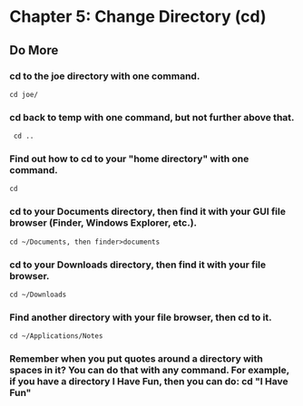 
# Chapter 5: Change Directory (cd)

## Do More

### cd to the joe directory with one command.

    cd joe/
    
### cd back to temp with one command, but not further above that.

     cd ..

### Find out how to cd to your "home directory" with one command.

    cd
    
### cd to your Documents directory, then find it with your GUI file browser (Finder, Windows Explorer, etc.).

    cd ~/Documents, then finder>documents
 
### cd to your Downloads directory, then find it with your file browser.

    cd ~/Downloads
    
### Find another directory with your file browser, then cd to it.

    cd ~/Applications/Notes
    
### Remember when you put quotes around a directory with spaces in it? You can do that with any command. For example, if you have a directory I Have Fun, then you can do: cd "I Have Fun"

